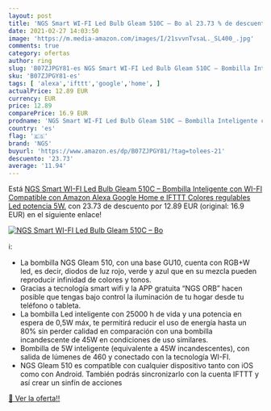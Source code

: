 ```yaml
---
layout: post
title: 'NGS Smart WI-FI Led Bulb Gleam 510C – Bo al 23.73 % de descuento'
date: 2021-02-27 14:03:50
image: 'https://m.media-amazon.com/images/I/21svvnTvsaL._SL400_.jpg'
comments: true
category: ofertas
author: ring
slug: 'B07ZJPGY81-es NGS Smart WI-FI Led Bulb Gleam 510C – Bombilla Inteligente...'
sku: 'B07ZJPGY81-es'
tags: [ 'alexa','ifttt','google','home', ]
actualPrice: 12.89 EUR
currency: EUR
price: 12.89
comparePrice: 16.9 EUR
prodname: 'NGS Smart WI-FI Led Bulb Gleam 510C – Bombilla Inteligente con WI-FI  Compatible con Amazon Alexa  Google Home e IFTTT  Colores regulables Led  potencia 5W.'
country: 'es'
flag: '🇪🇸'
brand: 'NGS'
buyurl: 'https://www.amazon.es/dp/B07ZJPGY81/?tag=tolees-21'
descuento: '23.73'
average: '11.94'
---
```


Está [NGS Smart WI-FI Led Bulb Gleam 510C – Bombilla Inteligente con WI-FI  Compatible con Amazon Alexa  Google Home e IFTTT  Colores regulables Led  potencia 5W.](https://www.amazon.es/dp/B07ZJPGY81/?tag=tolees-21) con 23.73 de descuento por 12.89 EUR (original: 16.9 EUR) en el siguiente enlace!

[![NGS Smart WI-FI Led Bulb Gleam 510C – Bo](https://m.media-amazon.com/images/I/21svvnTvsaL._SL400_.jpg)](https://www.amazon.es/dp/B07ZJPGY81/?tag=tolees-21)

ℹ️:

- La bombilla NGS Gleam 510, con una base GU10, cuenta con RGB+W led, es decir, diodos de luz rojo, verde y azul que en su mezcla pueden reproducir infinidad de colores y tonos.
- Gracias a tecnología smart wifi y la APP gratuita “NGS ORB” hacen posible que tengas bajo control la iluminación de tu hogar desde tu teléfono o tableta.
- La bombilla Led inteligente con 25000 h de vida y una potencia en espera de 0,5W máx, te permitirá reducir el uso de energía hasta un 80% sin perder calidad en comparación con una bombilla incandescente de 45W en condiciones de uso similares.
- Bombilla de 5W inteligente (equivalente a 45W incandescentes), con salida de lúmenes de 460 y conectado con la tecnología WI-FI.
- NGS Gleam 510 es compatible con cualquier dispositivo tanto con iOS como con Android. También podrás sincronizarlo con la cuenta IFTTT y así crear un sinfín de acciones

[🛒 Ver la oferta!!](https://www.amazon.es/dp/B07ZJPGY81/?tag=tolees-21)
